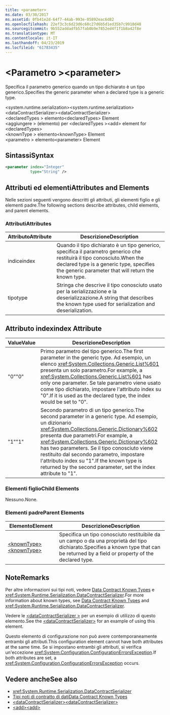 ```yaml
---
title: <parameter>
ms.date: 03/30/2017
ms.assetid: 0fb41e2d-64f7-44ab-993e-05892eac6d82
ms.openlocfilehash: 22ef3c3c6d23d6c68c27d6b5d1ed35b7c9910d48
ms.sourcegitcommit: 9b552addadfb57fab0b9e7852ed4f1f1b8a42f8e
ms.translationtype: MT
ms.contentlocale: it-IT
ms.lasthandoff: 04/23/2019
ms.locfileid: "61783435"
---
```

# <a name="parameter"></a><span data-ttu-id="fff9d-101">\<Parametro ></span><span class="sxs-lookup"><span data-stu-id="fff9d-101">\<parameter></span></span>
<span data-ttu-id="fff9d-102">Specifica il parametro generico quando un tipo dichiarato è un tipo generico.</span><span class="sxs-lookup"><span data-stu-id="fff9d-102">Specifies the generic parameter when a declared type is a generic type.</span></span>  
  
 <span data-ttu-id="fff9d-103">\<system.runtime.serialization></span><span class="sxs-lookup"><span data-stu-id="fff9d-103">\<system.runtime.serialization></span></span>  
<span data-ttu-id="fff9d-104">\<dataContractSerializer></span><span class="sxs-lookup"><span data-stu-id="fff9d-104">\<dataContractSerializer></span></span>  
<span data-ttu-id="fff9d-105">\<declaredTypes > elemento</span><span class="sxs-lookup"><span data-stu-id="fff9d-105">\<declaredTypes> Element</span></span>  
<span data-ttu-id="fff9d-106">\<aggiungere > (elemento) per \<declaredTypes ></span><span class="sxs-lookup"><span data-stu-id="fff9d-106">\<add> element for \<declaredTypes></span></span>  
<span data-ttu-id="fff9d-107">\<knownType > elemento</span><span class="sxs-lookup"><span data-stu-id="fff9d-107">\<knownType> Element</span></span>  
<span data-ttu-id="fff9d-108">\<parametro > elemento</span><span class="sxs-lookup"><span data-stu-id="fff9d-108">\<parameter> Element</span></span>  
  
## <a name="syntax"></a><span data-ttu-id="fff9d-109">Sintassi</span><span class="sxs-lookup"><span data-stu-id="fff9d-109">Syntax</span></span>  
  
```xml  
<parameter index="Integer"
           type="String" />
```  
  
## <a name="attributes-and-elements"></a><span data-ttu-id="fff9d-110">Attributi ed elementi</span><span class="sxs-lookup"><span data-stu-id="fff9d-110">Attributes and Elements</span></span>  
 <span data-ttu-id="fff9d-111">Nelle sezioni seguenti vengono descritti gli attributi, gli elementi figlio e gli elementi padre.</span><span class="sxs-lookup"><span data-stu-id="fff9d-111">The following sections describe attributes, child elements, and parent elements.</span></span>  
  
### <a name="attributes"></a><span data-ttu-id="fff9d-112">Attributi</span><span class="sxs-lookup"><span data-stu-id="fff9d-112">Attributes</span></span>  
  
|<span data-ttu-id="fff9d-113">Attributo</span><span class="sxs-lookup"><span data-stu-id="fff9d-113">Attribute</span></span>|<span data-ttu-id="fff9d-114">Descrizione</span><span class="sxs-lookup"><span data-stu-id="fff9d-114">Description</span></span>|  
|---------------|-----------------|  
|<span data-ttu-id="fff9d-115">indice</span><span class="sxs-lookup"><span data-stu-id="fff9d-115">index</span></span>|<span data-ttu-id="fff9d-116">Quando il tipo dichiarato è un tipo generico, specifica il parametro generico che restituirà il tipo conosciuto.</span><span class="sxs-lookup"><span data-stu-id="fff9d-116">When the declared type is a generic type, specifies the generic parameter that will return the known type.</span></span>|  
|<span data-ttu-id="fff9d-117">tipo</span><span class="sxs-lookup"><span data-stu-id="fff9d-117">type</span></span>|<span data-ttu-id="fff9d-118">Stringa che descrive il tipo conosciuto usato per la serializzazione e la deserializzazione.</span><span class="sxs-lookup"><span data-stu-id="fff9d-118">A string that describes the known type used for serialization and deserialization.</span></span>|  
  
## <a name="index-attribute"></a><span data-ttu-id="fff9d-119">Attributo index</span><span class="sxs-lookup"><span data-stu-id="fff9d-119">index Attribute</span></span>  
  
|<span data-ttu-id="fff9d-120">Value</span><span class="sxs-lookup"><span data-stu-id="fff9d-120">Value</span></span>|<span data-ttu-id="fff9d-121">Descrizione</span><span class="sxs-lookup"><span data-stu-id="fff9d-121">Description</span></span>|  
|-----------|-----------------|  
|<span data-ttu-id="fff9d-122">"0"</span><span class="sxs-lookup"><span data-stu-id="fff9d-122">"0"</span></span>|<span data-ttu-id="fff9d-123">Primo parametro del tipo generico.</span><span class="sxs-lookup"><span data-stu-id="fff9d-123">The first parameter in the generic type.</span></span> <span data-ttu-id="fff9d-124">Ad esempio, un elenco <xref:System.Collections.Generic.List%601> presenta un solo parametro.</span><span class="sxs-lookup"><span data-stu-id="fff9d-124">For example, a <xref:System.Collections.Generic.List%601> has only one parameter.</span></span> <span data-ttu-id="fff9d-125">Se tale parametro viene usato come tipo dichiarato, impostare l'attributo index su "0".</span><span class="sxs-lookup"><span data-stu-id="fff9d-125">If it is used as the declared type, the index would be set to "0".</span></span>|  
|<span data-ttu-id="fff9d-126">"1"</span><span class="sxs-lookup"><span data-stu-id="fff9d-126">"1"</span></span>|<span data-ttu-id="fff9d-127">Secondo parametro di un tipo generico.</span><span class="sxs-lookup"><span data-stu-id="fff9d-127">The second parameter in a generic type.</span></span> <span data-ttu-id="fff9d-128">Ad esempio, un dizionario <xref:System.Collections.Generic.Dictionary%602> presenta due parametri.</span><span class="sxs-lookup"><span data-stu-id="fff9d-128">For example, a <xref:System.Collections.Generic.Dictionary%602> has two parameters.</span></span> <span data-ttu-id="fff9d-129">Se il tipo conosciuto viene restituito dal secondo parametro, impostare l'attributo index su "1".</span><span class="sxs-lookup"><span data-stu-id="fff9d-129">If the known type is returned by the second parameter, set the index attribute to "1".</span></span>|  
  
### <a name="child-elements"></a><span data-ttu-id="fff9d-130">Elementi figlio</span><span class="sxs-lookup"><span data-stu-id="fff9d-130">Child Elements</span></span>  
 <span data-ttu-id="fff9d-131">Nessuno.</span><span class="sxs-lookup"><span data-stu-id="fff9d-131">None.</span></span>  
  
### <a name="parent-elements"></a><span data-ttu-id="fff9d-132">Elementi padre</span><span class="sxs-lookup"><span data-stu-id="fff9d-132">Parent Elements</span></span>  
  
|<span data-ttu-id="fff9d-133">Elemento</span><span class="sxs-lookup"><span data-stu-id="fff9d-133">Element</span></span>|<span data-ttu-id="fff9d-134">Descrizione</span><span class="sxs-lookup"><span data-stu-id="fff9d-134">Description</span></span>|  
|-------------|-----------------|  
|[<span data-ttu-id="fff9d-135">\<knownType></span><span class="sxs-lookup"><span data-stu-id="fff9d-135">\<knownType></span></span>](../../../../../docs/framework/configure-apps/file-schema/wcf/knowntype.md)|<span data-ttu-id="fff9d-136">Specifica un tipo conosciuto restituibile da un campo o da una proprietà del tipo dichiarato.</span><span class="sxs-lookup"><span data-stu-id="fff9d-136">Specifies a known type that can be returned by a field or property of the declared type.</span></span>|  
  
## <a name="remarks"></a><span data-ttu-id="fff9d-137">Note</span><span class="sxs-lookup"><span data-stu-id="fff9d-137">Remarks</span></span>  
 <span data-ttu-id="fff9d-138">Per altre informazioni sui tipi noti, vedere [Data Contract Known Types](../../../../../docs/framework/wcf/feature-details/data-contract-known-types.md) e <xref:System.Runtime.Serialization.DataContractSerializer>.</span><span class="sxs-lookup"><span data-stu-id="fff9d-138">For more information about known types, see [Data Contract Known Types](../../../../../docs/framework/wcf/feature-details/data-contract-known-types.md) and <xref:System.Runtime.Serialization.DataContractSerializer>.</span></span>  
  
 <span data-ttu-id="fff9d-139">Vedere le [ \<dataContractSerializer >](../../../../../docs/framework/configure-apps/file-schema/wcf/datacontractserializer-element.md) per un esempio di utilizzo di questo elemento.</span><span class="sxs-lookup"><span data-stu-id="fff9d-139">See the [\<dataContractSerializer>](../../../../../docs/framework/configure-apps/file-schema/wcf/datacontractserializer-element.md) for an example of using this element.</span></span>  
  
 <span data-ttu-id="fff9d-140">Questo elemento di configurazione non può avere contemporaneamente entrambi gli attributi.</span><span class="sxs-lookup"><span data-stu-id="fff9d-140">This configuration element cannot have both attributes at the same time.</span></span> <span data-ttu-id="fff9d-141">Se si impostano entrambi gli attributi, si verifica un'eccezione <xref:System.Configuration.ConfigurationErrorsException>.</span><span class="sxs-lookup"><span data-stu-id="fff9d-141">If both attributes are set, a <xref:System.Configuration.ConfigurationErrorsException> occurs.</span></span>  
  
## <a name="see-also"></a><span data-ttu-id="fff9d-142">Vedere anche</span><span class="sxs-lookup"><span data-stu-id="fff9d-142">See also</span></span>

- <xref:System.Runtime.Serialization.DataContractSerializer>
- [<span data-ttu-id="fff9d-143">Tipi noti di contratto di dati</span><span class="sxs-lookup"><span data-stu-id="fff9d-143">Data Contract Known Types</span></span>](../../../../../docs/framework/wcf/feature-details/data-contract-known-types.md)
- [<span data-ttu-id="fff9d-144">\<dataContractSerializer></span><span class="sxs-lookup"><span data-stu-id="fff9d-144">\<dataContractSerializer></span></span>](../../../../../docs/framework/configure-apps/file-schema/wcf/datacontractserializer-element.md)
- [<span data-ttu-id="fff9d-145">\<add></span><span class="sxs-lookup"><span data-stu-id="fff9d-145">\<add></span></span>](../../../../../docs/framework/configure-apps/file-schema/wcf/add-of-declaredtypes-element.md)
